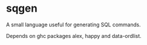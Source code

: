 sqgen
=====

A small language useful for generating SQL commands.

Depends on ghc packages alex, happy and data-ordlist.
